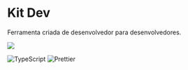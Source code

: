 # Kit Dev

Ferramenta criada de desenvolvedor para desenvolvedores.

![](https://img.shields.io/badge/-Work%20in%20Progress-f00?style=for-the-badge)

![TypeScript](https://img.shields.io/badge/typescript-%23007ACC.svg?style=for-the-badge&logo=typescript&logoColor=white)
![Prettier](https://img.shields.io/badge/prettier-%23F7B93E.svg?style=for-the-badge&logo=prettier&logoColor=black)

